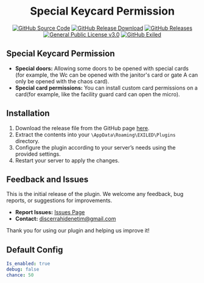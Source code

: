 <h1 align="center">Special Keycard Permission</h1>
<div align="center">
<a href="https://github.com/MS-crew/SpecialKeycardPermissions"><img src="https://img.shields.io/github/actions/workflow/status/Exiled-Team/EXILED/main.yml?style=for-the-badge&logo=githubactions&label=build" href="https://github.com/MS-crew/SpecialKeycardPermissions" alt="GitHub Source Code"></a>
<a href="https://github.com/MS-crew/SpecialKeycardPermissions/releases"><img src="https://img.shields.io/github/downloads/MS-crew/SpecialKeycardPermissions/total?style=for-the-badge&logo=githubactions&label=Downloads" href="https://github.com/MS-crew/SpecialKeycardPermissions/releases" alt="GitHub Release Download"></a>
<a href="https://github.com/MS-crew/SpecialKeycardPermissions/releases"><img src="https://img.shields.io/badge/Build-1.0.1-brightgreen?style=for-the-badge&logo=gitbook" href="https://github.com/MS-crew/SpecialKeycardPermissions/releases" alt="GitHub Releases"></a>
<a href="https://github.com/MS-crew/SpecialKeycardPermissions/blob/master/LICENSE"><img src="https://img.shields.io/badge/Licence-GNU_3.0-blue?style=for-the-badge&logo=gitbook" href="https://github.com/MS-crew/SpecialKeycardPermissions/blob/master/LICENSE" alt="General Public License v3.0"></a>
<a href="https://github.com/ExMod-Team/EXILED"><img src="https://img.shields.io/badge/Exiled-8.13.1-red?style=for-the-badge&logo=gitbook" href="https://github.com/ExMod-Team/EXILED" alt="GitHub Exiled"></a>

</div>

## Special Keycard Permission

- **Special doors:** Allowing some doors to be opened with special cards (for example, the Wc can be opened with the janitor's card or gate A can only be opened with the chaos card).
- **Special card permissions:** You can install custom card permissions on a card(for example, like the facility guard card can open the micro).

## Installation

1. Download the release file from the GitHub page [here](https://github.com/MS-crew/SpecialKeycardPermissions/releases).
2. Extract the contents into your `\AppData\Roaming\EXILED\Plugins` directory.
3. Configure the plugin according to your server’s needs using the provided settings.
4. Restart your server to apply the changes.

## Feedback and Issues

This is the initial release of the plugin. We welcome any feedback, bug reports, or suggestions for improvements.

- **Report Issues:** [Issues Page](https://github.com/MS-crew/SpecialKeycardPermissions/issues)
- **Contact:** [discerrahidenetim@gmail.com](mailto:discerrahidenetim@gmail.com)

Thank you for using our plugin and helping us improve it!
## Default Config
```yml
Is_enabled: true
debug: false
chance: 50
```
